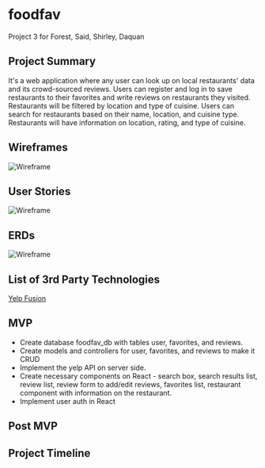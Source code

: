 # foodfav
Project 3 for Forest, Said, Shirley, Daquan

## Project Summary

It's a web application where any user can look up on local restaurants' data and its crowd-sourced reviews. Users can register and log in to save restaurants to their favorites and write reviews on restaurants they visited. Restaurants will be filtered by location and type of cuisine. Users can search for restaurants based on their name, location, and cuisine type. Restaurants will have information on location, rating, and type of cuisine. 


## Wireframes
![Wireframe](./wire_frame/wireframe.jpg)

## User Stories
![Wireframe](./wire_frame/feature.jpg)
## ERDs

![Wireframe](./wire_frame/erd.jpg)

## List of 3rd Party Technologies

[Yelp Fusion](https://www.yelp.com/fusion)

## MVP
- Create database foodfav_db with tables user, favorites, and reviews.
- Create models and controllers for user, favorites, and reviews to make it CRUD
- Implement the yelp API on server side. 
- Create necessary components on React - search box, search results list, review list, review form to add/edit reviews, favorites list, restaurant component with information on the restaurant. 
- Implement user auth in React
 

## Post MVP


## Project Timeline
